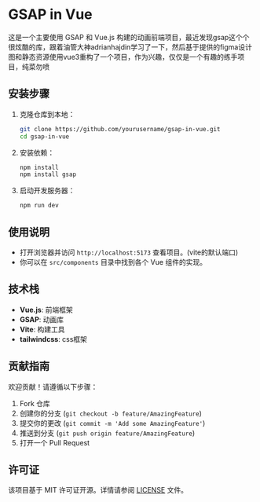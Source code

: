 # GSAP in Vue

这是一个主要使用 GSAP 和 Vue.js 构建的动画前端项目，最近发现gsap这个个很炫酷的库，跟着油管大神adrianhajdin学习了一下，然后基于提供的figma设计图和静态资源使用vue3重构了一个项目，作为兴趣，仅仅是一个有趣的练手项目，纯菜勿喷

## 安装步骤

1. 克隆仓库到本地：
   ```bash
   git clone https://github.com/yourusername/gsap-in-vue.git
   cd gsap-in-vue
   ```

2. 安装依赖：
   ```bash
   npm install
   npm install gsap
   ```

3. 启动开发服务器：
   ```bash
   npm run dev
   ```

## 使用说明

- 打开浏览器并访问 `http://localhost:5173` 查看项目。(vite的默认端口)
- 你可以在 `src/components` 目录中找到各个 Vue 组件的实现。

## 技术栈

- **Vue.js**: 前端框架
- **GSAP**: 动画库
- **Vite**: 构建工具
- **tailwindcss**: css框架

## 贡献指南

欢迎贡献！请遵循以下步骤：

1. Fork 仓库
2. 创建你的分支 (`git checkout -b feature/AmazingFeature`)
3. 提交你的更改 (`git commit -m 'Add some AmazingFeature'`)
4. 推送到分支 (`git push origin feature/AmazingFeature`)
5. 打开一个 Pull Request

## 许可证

该项目基于 MIT 许可证开源。详情请参阅 [LICENSE](LICENSE) 文件。
